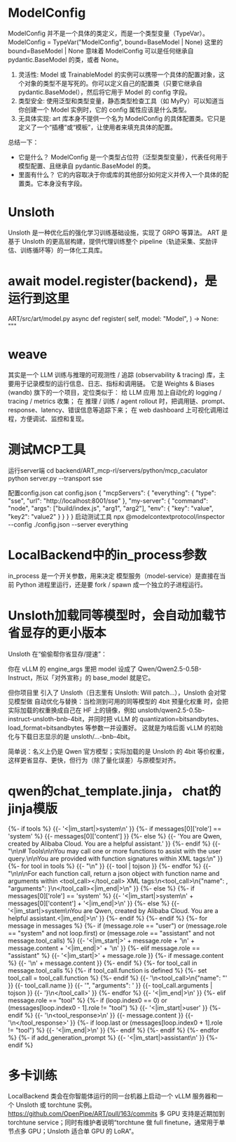 # ModelConfig
ModelConfig 并不是一个具体的类定义，而是一个类型变量（TypeVar）。
ModelConfig = TypeVar("ModelConfig", bound=BaseModel | None)
这里的 bound=BaseModel | None 意味着 ModelConfig 可以是任何继承自 pydantic.BaseModel 的类，或者 None。
1. 灵活性: Model 或 TrainableModel
   的实例可以携带一个具体的配置对象，这个对象的类型不是写死的。你可以定义自己的配置类（只要它继承自
   pydantic.BaseModel），然后将它用于 Model 的 config 字段。
2. 类型安全: 使用泛型和类型变量，静态类型检查工具（如 MyPy）可以知道当你创建一个 Model 实例时，它的 config 属性应该是什么类型。
3. 无具体实现: art 库本身不提供一个名为 ModelConfig 的具体配置类。它只是定义了一个“插槽”或“模板”，让使用者来填充具体的配置。

  总结一下：

* 它是什么？ ModelConfig 是一个类型占位符（泛型类型变量），代表任何用于模型配置、且继承自 pydantic.BaseModel 的类。
* 里面有什么？ 它的内容取决于你或库的其他部分如何定义并传入一个具体的配置类。它本身没有字段。

# Unsloth
Unsloth 是一种优化后的强化学习训练基础设施，实现了 GRPO 等算法。
ART 是基于 Unsloth 的更高层构建，提供代理训练整个 pipeline（轨迹采集、奖励评估、训练循环等）的一体化工具库。

# await model.register(backend)，是运行到这里
ART/src/art/model.py
async def register(
        self,
        model: "Model",
    ) -> None:
        """

# weave 
其实是一个 LLM 训练与推理的可观测性 / 追踪 (observability & tracing) 库，主要用于记录模型的运行信息、日志、指标和调用链。
它是 Weights & Biases (wandb) 旗下的一个项目，定位类似于：
给 LLM 应用 加上自动化的 logging / tracing / metrics 收集；
在 推理 / 训练 / agent rollout 时，把调用链、prompt、response、latency、错误信息等追踪下来；
在 web dashboard 上可视化调用过程，方便调试、监控和复现。


# 测试MCP工具
运行server端
cd backend/ART_mcp-rl/servers/python/mcp_caculator
python server.py --transport sse

配置config.json
cat config.json
{
  "mcpServers": {
    "everything": {
      "type": "sse",
      "url": "http://localhost:8001/sse"
    },
    "my-server": {
      "command": "node",
      "args": ["build/index.js", "arg1", "arg2"],
      "env": {
        "key": "value",
        "key2": "value2"
      }
    }
  }
}
启动测试工具
npx @modelcontextprotocol/inspector --config ./config.json --server everything

# LocalBackend中的in_process参数
in_process 是一个开关参数，用来决定 模型服务（model-service）是直接在当前 Python 进程里运行，还是要 fork / spawn 成一个独立的子进程运行。


# Unsloth加载同等模型时，会自动加载节省显存的更小版本
Unsloth 在“偷偷帮你省显存/提速”：

你在 vLLM 的 engine_args 里把 model 设成了 Qwen/Qwen2.5-0.5B-Instruct，所以「对外宣称」的 base_model 就是它。

但你项目里 引入了 Unsloth（日志里有 Unsloth: Will patch...），Unsloth 会对常见模型做 自动优化与替换：当检测到可用的同等模型的 4bit 预量化权重 时，会把实际加载的权重换成自己在 HF 上的镜像，例如
unsloth/qwen2.5-0.5b-instruct-unsloth-bnb-4bit，并同时把 vLLM 的 quantization=bitsandbytes、load_format=bitsandbytes 等参数一并设置好。
这就是为啥后面 vLLM 的初始化与下载日志显示的是 unsloth/...-bnb-4bit。

简单说：名义上仍是 Qwen 官方模型；实际加载的是 Unsloth 的 4bit 等价权重，这样更省显存、更快，但行为（除了量化误差）与原模型对齐。


# qwen的chat_template.jinja，  chat的jinja模版
{%- if tools %}
    {{- '<|im_start|>system\n' }}
    {%- if messages[0]['role'] == 'system' %}
        {{- messages[0]['content'] }}
    {%- else %}
        {{- 'You are Qwen, created by Alibaba Cloud. You are a helpful assistant.' }}
    {%- endif %}
    {{- "\n\n# Tools\n\nYou may call one or more functions to assist with the user query.\n\nYou are provided with function signatures within <tools></tools> XML tags:\n<tools>" }}
    {%- for tool in tools %}
        {{- "\n" }}
        {{- tool | tojson }}
    {%- endfor %}
    {{- "\n</tools>\n\nFor each function call, return a json object with function name and arguments within <tool_call></tool_call> XML tags:\n<tool_call>\n{\"name\": <function-name>, \"arguments\": <args-json-object>}\n</tool_call><|im_end|>\n" }}
{%- else %}
    {%- if messages[0]['role'] == 'system' %}
        {{- '<|im_start|>system\n' + messages[0]['content'] + '<|im_end|>\n' }}
    {%- else %}
        {{- '<|im_start|>system\nYou are Qwen, created by Alibaba Cloud. You are a helpful assistant.<|im_end|>\n' }}
    {%- endif %}
{%- endif %}
{%- for message in messages %}
    {%- if (message.role == "user") or (message.role == "system" and not loop.first) or (message.role == "assistant" and not message.tool_calls) %}
        {{- '<|im_start|>' + message.role + '\n' + message.content + '<|im_end|>' + '\n' }}
    {%- elif message.role == "assistant" %}
        {{- '<|im_start|>' + message.role }}
        {%- if message.content %}
            {{- '\n' + message.content }}
        {%- endif %}
        {%- for tool_call in message.tool_calls %}
            {%- if tool_call.function is defined %}
                {%- set tool_call = tool_call.function %}
            {%- endif %}
            {{- '\n<tool_call>\n{"name": "' }}
            {{- tool_call.name }}
            {{- '", "arguments": ' }}
            {{- tool_call.arguments | tojson }}
            {{- '}\n</tool_call>' }}
        {%- endfor %}
        {{- '<|im_end|>\n' }}
    {%- elif message.role == "tool" %}
        {%- if (loop.index0 == 0) or (messages[loop.index0 - 1].role != "tool") %}
            {{- '<|im_start|>user' }}
        {%- endif %}
        {{- '\n<tool_response>\n' }}
        {{- message.content }}
        {{- '\n</tool_response>' }}
        {%- if loop.last or (messages[loop.index0 + 1].role != "tool") %}
            {{- '<|im_end|>\n' }}
        {%- endif %}
    {%- endif %}
{%- endfor %}
{%- if add_generation_prompt %}
    {{- '<|im_start|>assistant\n' }}
{%- endif %}


# 多卡训练
LocalBackend 类会在你智能体运行的同一台机器上启动一个 vLLM 服务器和一个 Unsloth 或 torchtune 实例。
https://github.com/OpenPipe/ART/pull/163/commits
多 GPU 支持是近期加到 torchtune service；同时有维护者说明“torchtune 做 full finetune，通常用于单节点多 GPU；Unsloth 适合单 GPU 的 LoRA”。